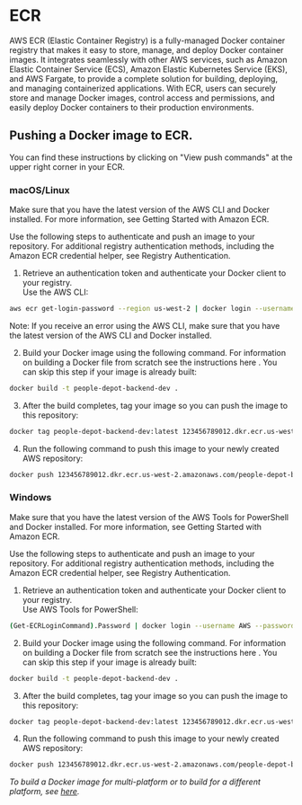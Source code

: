 # ECR

AWS ECR (Elastic Container Registry) is a fully-managed Docker container registry that makes it easy to store, manage, and deploy Docker container images. It integrates seamlessly with other AWS services, such as Amazon Elastic Container Service (ECS), Amazon Elastic Kubernetes Service (EKS), and AWS Fargate, to provide a complete solution for building, deploying, and managing containerized applications. With ECR, users can securely store and manage Docker images, control access and permissions, and easily deploy Docker containers to their production environments.

## Pushing a Docker image to ECR.

You can find these instructions by clicking on "View push commands" at the upper right corner in your ECR.

### macOS/Linux

Make sure that you have the latest version of the AWS CLI and Docker installed. For more information, see Getting Started with Amazon ECR.

Use the following steps to authenticate and push an image to your repository. For additional registry authentication methods, including the Amazon ECR credential helper, see Registry Authentication.

1. Retrieve an authentication token and authenticate your Docker client to your registry.  
Use the AWS CLI:

```bash
aws ecr get-login-password --region us-west-2 | docker login --username AWS --password-stdin 123456789012.dkr.ecr.us-west-2.amazonaws.com
```

Note: If you receive an error using the AWS CLI, make sure that you have the latest version of the AWS CLI and Docker installed.

2. Build your Docker image using the following command. For information on building a Docker file from scratch see the instructions here . You can skip this step if your image is already built:

```bash
docker build -t people-depot-backend-dev .
```

3. After the build completes, tag your image so you can push the image to this repository:

```bash
docker tag people-depot-backend-dev:latest 123456789012.dkr.ecr.us-west-2.amazonaws.com/people-depot-backend-dev:latest
```

4. Run the following command to push this image to your newly created AWS repository:

```bash
docker push 123456789012.dkr.ecr.us-west-2.amazonaws.com/people-depot-backend-dev:latest
```

### Windows

Make sure that you have the latest version of the AWS Tools for PowerShell and Docker installed. For more information, see Getting Started with Amazon ECR.

Use the following steps to authenticate and push an image to your repository. For additional registry authentication methods, including the Amazon ECR credential helper, see Registry Authentication.

1. Retrieve an authentication token and authenticate your Docker client to your registry.  
Use AWS Tools for PowerShell:

```bash
(Get-ECRLoginCommand).Password | docker login --username AWS --password-stdin 123456789012.dkr.ecr.us-west-2.amazonaws.com
```

2. Build your Docker image using the following command. For information on building a Docker file from scratch see the instructions here . You can skip this step if your image is already built:

```bash
docker build -t people-depot-backend-dev .
```

3. After the build completes, tag your image so you can push the image to this repository:

```bash
docker tag people-depot-backend-dev:latest 123456789012.dkr.ecr.us-west-2.amazonaws.com/people-depot-backend-dev:latest
```

4. Run the following command to push this image to your newly created AWS repository:

```bash
docker push 123456789012.dkr.ecr.us-west-2.amazonaws.com/people-depot-backend-dev:latest
```

*To build a Docker image for multi-platform or to build for a different platform, see [here](http://localhost:3000/docs/Docker/#building-multi-platform-images).*